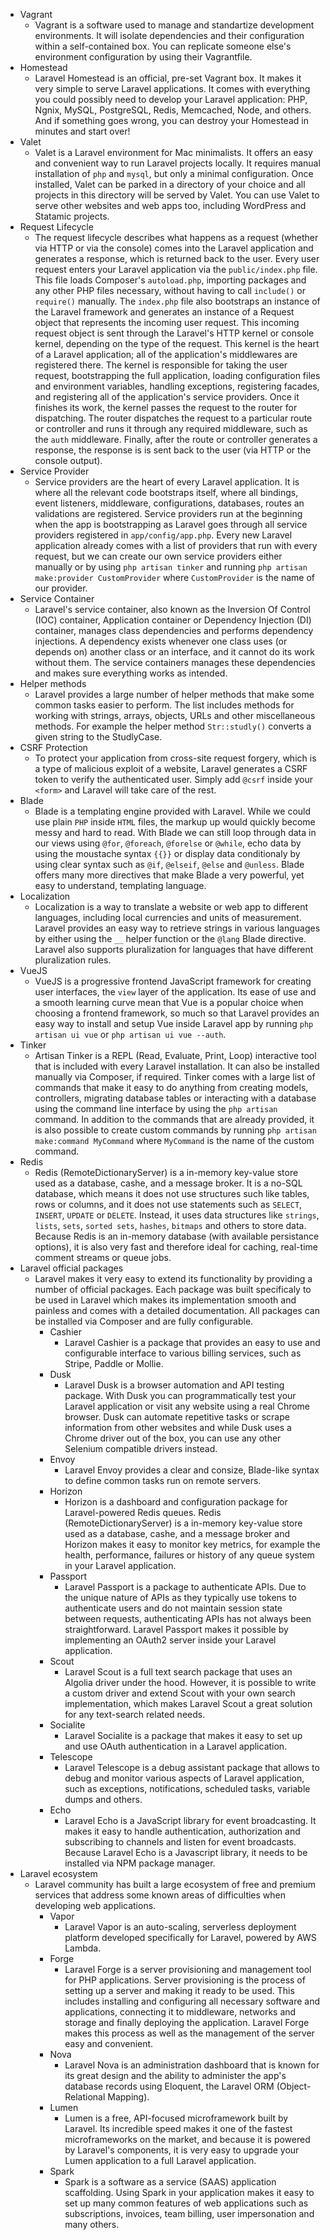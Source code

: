 - Vagrant
    - Vagrant is a software used to manage and standartize development environments. It will isolate dependencies and their configuration within a self-contained box. You can replicate someone else's environment configuration by using their Vagrantfile. 
- Homestead
    - Laravel Homestead is an official, pre-set Vagrant box. It makes it very simple to serve Laravel applications. It comes with everything you could possibly need to develop your Laravel application: PHP, Ngnix, MySQL, PostgreSQL, Redis, Memcached, Node, and others. And if something goes wrong, you can destroy your Homestead in minutes and start over!
- Valet
    - Valet is a Laravel environment for Mac minimalists. It offers an easy and convenient way to run Laravel projects locally. It requires manual installation of `php` and `mysql`, but only a minimal configuration. Once installed, Valet can be parked in a directory of your choice and all projects in this directory will be served by Valet. You can use Valet to serve other websites and web apps too, including WordPress and Statamic projects.
- Request Lifecycle
    - The request lifecycle describes what happens as a request (whether via HTTP or via the console) comes into the Laravel application and generates a response, which is returned back to the user. Every user request enters your Laravel application via the `public/index.php` file. This file loads Composer's `autoload.php`, importing packages and any other PHP files necessary, without having to call `include()` or `require()` manually. The `index.php` file also bootstraps an instance of the Laravel framework and generates an instance of a Request object that represents the incoming user request. This incoming request object is sent through the Laravel's HTTP kernel or console kernel, depending on the type of the request. This kernel is the heart of a Laravel application; all of the application's middlewares are registered there. The kernel is responsible for taking the user request, bootstrapping the full application, loading configuration files and environment variables, handling exceptions, registering facades, and registering all of the application's service providers. Once it finishes its work, the kernel passes the request to the router for dispatching. The router dispatches the request to a particular route or controller and runs it through any required middleware, such as the `auth` middleware. Finally, after the route or controller generates a response, the response is is sent back to the user (via HTTP or the console output).
- Service Provider
    - Service providers are the heart of every Laravel application. It is where all the relevant code bootstraps itself, where all bindings, event listeners, middleware, configurations, databases, routes an validations are registered. Service providers run at the beginning when the app is bootstrapping as Laravel goes through all service providers registered in `app/config/app.php`. Every new Laravel application already comes with a list of providers that run with every request, but we can create our own service providers either manually or by using `php artisan tinker` and running `php artisan make:provider CustomProvider` where `CustomProvider` is the name of our provider.
- Service Container
    - Laravel's service container, also known as the Inversion Of Control (IOC) container, Application container or Dependency Injection (DI) container, manages class dependencies and performs dependency injections. A dependency exists whenever one class uses (or depends on) another class or an interface, and it cannot do its work without them. The service containers manages these dependencies and makes sure everything works as intended.
- Helper methods
    - Laravel provides a large number of helper methods that make some common tasks easier to perform. The list includes methods for working with strings, arrays, objects, URLs and other miscellaneous methods. For example the helper method `Str::studly()` converts a given string to the StudlyCase. 
 - CSRF Protection
    - To protect your application from cross-site request forgery, which is a type of malicious exploit of a website, Laravel generates a CSRF token to verify the authenticated user. Simply add `@csrf` inside your `<form>` and Laravel will take care of the rest. 
- Blade
    - Blade is a templating engine provided with Laravel. While we could use plain `PHP` inside `HTML` files, the markup up would quickly become messy and hard to read. With Blade we can still loop through data in our views using `@for`, `@foreach`, `@forelse` or `@while`, echo data by using the moustache syntax `{{}}` or display data conditionaly by using clear syntax such as `@if`, `@elseif`, `@else` and `@unless`. Blade offers many more directives that make Blade a very powerful, yet easy to understand, templating language.
- Localization
    - Localization is a way to translate a website or web app to different languages, including local currencies and units of measurement. Laravel provides an easy way to retrieve strings in various languages by either using the `__` helper function or the `@lang` Blade directive. Laravel also supports pluralization for languages that have different pluralization rules.
- VueJS
    - VueJS is a progressive frontend JavaScript framework for creating user interfaces, the `view` layer of the application. Its ease of use and a smooth learning curve mean that Vue is a popular choice when choosing a frontend framework, so much so that Laravel provides an easy way to install and setup Vue inside Laravel app by running `php artisan ui vue` or `php artisan ui vue --auth`.
- Tinker
    - Artisan Tinker is a REPL (Read, Evaluate, Print, Loop) interactive tool that is included with every Laravel installation. It can also be installed manually via Composer, if required. Tinker comes with a large list of commands that make it easy to do anything from creating models, controllers, migrating database tables or interacting with a database using the command line interface by using the `php artisan` command. In addition to the commands that are already provided, it is also possible to create custom commands by running `php artisan make:command MyCommand` where `MyCommand` is the name of the custom command.
- Redis
    - Redis (RemoteDictionaryServer) is a in-memory key-value store used as a database, cashe, and a message broker. It is a no-SQL database, which means it does not use structures such like tables, rows or columns, and it does not use statements such as `SELECT`, `INSERT`, `UPDATE` or `DELETE`. Instead, it uses data structures like `strings`, `lists`, `sets`, `sorted sets`, `hashes`, `bitmaps` and others to store data. Because Redis is an in-memory database (with available persistance options), it is also very fast and therefore ideal for caching, real-time comment streams or queue jobs.
- Laravel official packages
    - Laravel makes it very easy to extend its functionality by providing a number of official packages. Each package was built specificaly to be used in Laravel which makes its implementation smooth and painless and comes with a detailed documentation. All packages can be installed via Composer and are fully configurable.
        - Cashier
            - Laravel Cashier is a package that provides an easy to use and configurable interface to various billing services, such as Stripe, Paddle or Mollie.
        - Dusk
            - Laravel Dusk is a browser automation and API testing package. With Dusk you can programmatically test your Laravel application or visit any website using a real Chrome browser. Dusk can automate repetitive tasks or scrape information from other websites and while Dusk uses a Chrome driver out of the box, you can use any other Selenium compatible drivers instead.
        - Envoy
            - Laravel Envoy provides a clear and consize, Blade-like syntax to define common tasks run on remote servers.
        - Horizon
            - Horizon is a dashboard and configuration package for Laravel-powered Redis queues. Redis (RemoteDictionaryServer) is a in-memory key-value store used as a database, cashe, and a message broker and Horizon makes it easy to monitor key metrics, for example the health, performance, failures or history of any queue system in your Laravel application.
        - Passport
            - Laravel Passport is a package to authenticate APIs. Due to the unique nature of APIs as they typically use tokens to authenticate users and do not maintain session state between requests, authenticating APIs has not always been straightforward. Laravel Passport makes it possible by implementing an OAuth2 server inside your Laravel application.
        - Scout
            - Laravel Scout is a full text search package that uses an Algolia driver under the hood. However, it is possible to write a custom driver and extend Scout with your own search implementation, which makes Laravel Scout a great solution for any text-search related needs.
        - Socialite
            - Laravel Socialite is a package that makes it easy to set up and use OAuth authentication in a Laravel application.
        - Telescope
            - Laravel Telescope is a debug assistant package that allows to debug and monitor various aspects of Laravel application, such as exceptions, notifications, scheduled tasks, variable dumps and others.
         - Echo
            - Laravel Echo is a JavaScript library for event broadcasting. It makes it easy to handle authentication, authorization and subscribing to channels and listen for event broadcasts. Because Laravel Echo is a Javascript library, it needs to be installed via NPM package manager.
- Laravel ecosystem
    - Laravel community has built a large ecosystem of free and premium services that address some known areas of difficulties when developing web applications.
        - Vapor
            - Laravel Vapor is an auto-scaling, serverless deployment platform developed specifically for Laravel, powered by AWS Lambda.
        - Forge
            - Laravel Forge is a server provisioning and management tool for PHP applications. Server provisioning is the process of setting up a server and making it ready to be used. This includes installing and configuring all necessary software and applications, connecting it to middleware, networks and storage and finally deploying the application. Laravel Forge makes this process as well as the management of the server easy and convenient.
        - Nova
            - Laravel Nova is an administration dashboard that is known for its great design and the ability to administer the app's database records using Eloquent, the Laravel ORM (Object-Relational Mapping). 
        - Lumen
            - Lumen is a free, API-focused microframework built by Laravel. Its incredible speed makes it one of the fastest microframeworks on the market, and because it is powered by Laravel's components, it is very easy to upgrade your Lumen application to a full Laravel application.
        - Spark
            - Spark is a software as a service (SAAS) application scaffolding. Using Spark in your application makes it easy to set up many common features of web applications such as subscriptions, invoices, team billing, user impersonation and many others.